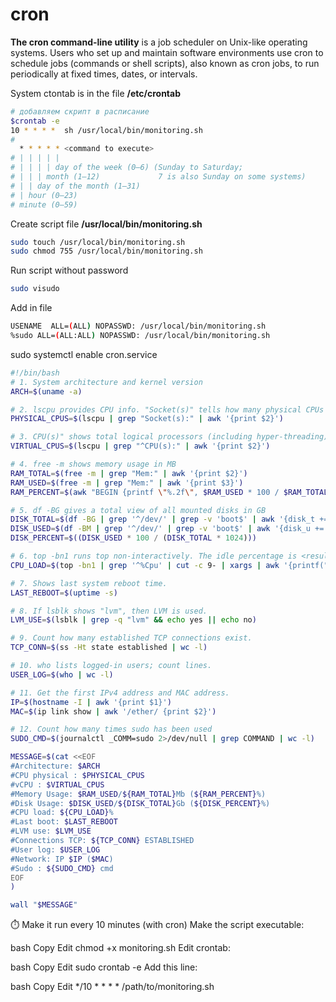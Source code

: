# cron
**The cron command-line utility** is a job scheduler on Unix-like operating systems.
Users who set up and maintain software environments use cron to schedule jobs (commands or shell scripts),
also known as cron jobs, to run periodically at fixed times, dates, or intervals.

System ctontab is in the file **/etc/crontab**

```bash
# добавляем скрипт в расписание
$crontab -e
10 * * * *	sh /usr/local/bin/monitoring.sh
#
  * * * * * <command to execute>
# | | | | |
# | | | | day of the week (0–6) (Sunday to Saturday;
# | | | month (1–12)             7 is also Sunday on some systems)
# | | day of the month (1–31)
# | hour (0–23)
# minute (0–59)
```


Create script file
**/usr/local/bin/monitoring.sh**
```bash
sudo touch /usr/local/bin/monitoring.sh
sudo chmod 755 /usr/local/bin/monitoring.sh
```

Run script without password
```bash
sudo visudo
```
Add in file
```bash
USENAME  ALL=(ALL) NOPASSWD: /usr/local/bin/monitoring.sh
%sudo ALL=(ALL:ALL) NOPASSWD: /usr/local/bin/monitoring.sh
```

sudo systemctl enable cron.service

```bash
#!/bin/bash
# 1. System architecture and kernel version
ARCH=$(uname -a)

# 2. lscpu provides CPU info. "Socket(s)" tells how many physical CPUs are installed
PHYSICAL_CPUS=$(lscpu | grep "Socket(s):" | awk '{print $2}')

# 3. CPU(s)" shows total logical processors (including hyper-threading)
VIRTUAL_CPUS=$(lscpu | grep "^CPU(s):" | awk '{print $2}')

# 4. free -m shows memory usage in MB
RAM_TOTAL=$(free -m | grep "Mem:" | awk '{print $2}')
RAM_USED=$(free -m | grep "Mem:" | awk '{print $3}')
RAM_PERCENT=$(awk "BEGIN {printf \"%.2f\", $RAM_USED * 100 / $RAM_TOTAL}")

# 5. df -BG gives a total view of all mounted disks in GB
DISK_TOTAL=$(df -BG | grep '^/dev/' | grep -v 'boot$' | awk '{disk_t += $2} END {print disk_t}')
DISK_USED=$(df -BM | grep '^/dev/' | grep -v 'boot$' | awk '{disk_u += $3} END {print disk_u}')
DISK_PERCENT=$((DISK_USED * 100 / (DISK_TOTAL * 1024)))

# 6. top -bn1 runs top non-interactively. The idle percentage is <result>, so subtract from 100.
CPU_LOAD=$(top -bn1 | grep '^%Cpu' | cut -c 9- | xargs | awk '{printf("%.1f%%"), $1 + $3}')

# 7. Shows last system reboot time.
LAST_REBOOT=$(uptime -s)

# 8. If lsblk shows "lvm", then LVM is used.
LVM_USE=$(lsblk | grep -q "lvm" && echo yes || echo no)

# 9. Count how many established TCP connections exist.
TCP_CONN=$(ss -Ht state established | wc -l)

# 10. who lists logged-in users; count lines.
USER_LOG=$(who | wc -l)

# 11. Get the first IPv4 address and MAC address.
IP=$(hostname -I | awk '{print $1}')
MAC=$(ip link show | awk '/ether/ {print $2}')

# 12. Count how many times sudo has been used
SUDO_CMD=$(journalctl _COMM=sudo 2>/dev/null | grep COMMAND | wc -l)

MESSAGE=$(cat <<EOF
#Architecture: $ARCH
#CPU physical : $PHYSICAL_CPUS
#vCPU : $VIRTUAL_CPUS
#Memory Usage: $RAM_USED/${RAM_TOTAL}Mb (${RAM_PERCENT}%)
#Disk Usage: $DISK_USED/${DISK_TOTAL}Gb (${DISK_PERCENT}%)
#CPU load: ${CPU_LOAD}%
#Last boot: $LAST_REBOOT
#LVM use: $LVM_USE
#Connections TCP: ${TCP_CONN} ESTABLISHED
#User log: $USER_LOG
#Network: IP $IP ($MAC)
#Sudo : ${SUDO_CMD} cmd
EOF
)

wall "$MESSAGE"
```


⏱️ Make it run every 10 minutes (with cron)
Make the script executable:

bash
Copy
Edit
chmod +x monitoring.sh
Edit crontab:

bash
Copy
Edit
sudo crontab -e
Add this line:

bash
Copy
Edit
*/10 * * * * /path/to/monitoring.sh
